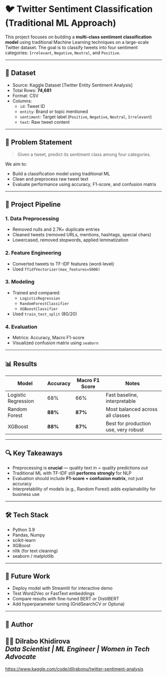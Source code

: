 # 🐦 Twitter Sentiment Classification (Traditional ML Approach)

This project focuses on building a **multi-class sentiment classification model** using traditional Machine Learning techniques on a large-scale Twitter dataset. The goal is to classify tweets into four sentiment categories: `Irrelevant`, `Negative`, `Neutral`, and `Positive`.

---

## 📁 Dataset

- Source: Kaggle Dataset [Twitter Entity Sentiment Analysis]
- Total Rows: **74,681**
- Format: CSV
- Columns:
  - `id`: Tweet ID
  - `entity`: Brand or topic mentioned
  - `sentiment`: Target label (`Positive`, `Negative`, `Neutral`, `Irrelevant`)
  - `text`: Raw tweet content

---

## 📌 Problem Statement

> Given a tweet, predict its sentiment class among four categories.

We aim to:
- Build a classification model using traditional ML
- Clean and preprocess raw tweet text
- Evaluate performance using accuracy, F1-score, and confusion matrix

---

## 🧠 Project Pipeline

### 1. **Data Preprocessing**
- Removed nulls and 2.7K+ duplicate entries
- Cleaned tweets (removed URLs, mentions, hashtags, special chars)
- Lowercased, removed stopwords, applied lemmatization

### 2. **Feature Engineering**
- Converted tweets to TF-IDF features (word-level)
- Used `TfidfVectorizer(max_features=5000)`

### 3. **Modeling**
- Trained and compared:
  - `LogisticRegression`
  - `RandomForestClassifier`
  - `XGBoostClassifier`
- Used `train_test_split` (80/20)

### 4. **Evaluation**
- Metrics: Accuracy, Macro F1-score
- Visualized confusion matrix using `seaborn`

---

## 📊 Results

| Model               | Accuracy | Macro F1 Score | Notes                                   |
|--------------------|----------|----------------|-----------------------------------------|
| Logistic Regression| 68%      | 66%            | Fast baseline, interpretable            |
| Random Forest       | **88%**  | **87%**        | Most balanced across all classes        |
| XGBoost             | **88%**  | **87%**        | Best for production use, very robust    |

---

## 🔍 Key Takeaways

- Preprocessing is **crucial** — quality text in = quality predictions out
- Traditional ML with TF-IDF still **performs strongly** for NLP
- Evaluation should include **F1-score + confusion matrix**, not just accuracy
- Interpretability of models (e.g., Random Forest) adds explainability for business use

---

## 🛠️ Tech Stack

- Python 3.9
- Pandas, Numpy
- scikit-learn
- XGBoost
- nltk (for text cleaning)
- seaborn / matplotlib

---

## 🚀 Future Work

- Deploy model with Streamlit for interactive demo
- Test Word2Vec or FastText embeddings
- Compare results with fine-tuned BERT or DistilBERT
- Add hyperparameter tuning (GridSearchCV or Optuna)

---

## 📎 Author

👩‍💻 **Dilrabo Khidirova**  
_Data Scientist | ML Engineer | Women in Tech Advocate_
---


https://www.kaggle.com/code/dilrabonu/twitter-sentiment-analysis
